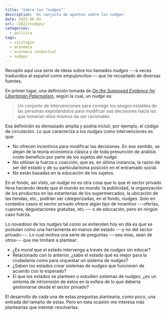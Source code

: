 ```yaml
---
title: 'Sobre los "nudges"'
description: 'Un conjunto de apuntes sobre los nudges'
date: 2022-06-03
url: /2022/nudges/
categories:
  - política
tags:
  - sicología
  - economía
  - economía conductual
  - nudges
---
```


Recopilo aquí una serie de ideas sobre los llamados _nudges_ ---a veces traducidos al español como _empujoncitos_--- que he recopilado de diversas fuentes.

En primer lugar, una definición tomada de [_On the Supposed Evidence for Libertarian Paternalism_](https://link.springer.com/article/10.1007/s13164-015-0248-1), según la cual, un _nudge_ es:

> Un conjunto de intervenciones para corregir los sesgos estables de las personas explotándolos para modificar sus decisiones hacia las que tomarían ellos mismos de ser racionales.

Esa definición es demasiado amplia y podría incluir, por ejemplo, el código de circulación. Lo que caracteriza a los _nudges_ como intervenciones es que:

* No ofrecen incentivos para modificar las decisiones. En ese sentido, se alejan de la teoría económica clásica y de toda presunción de análisis coste-beneficio por parte de los sujetos del _nudge_.
* No utilizan la fuerza o coacción, que es, en última instancia, la razón de ser del estado y de su particularísima posición en el entramado social.
* No están basadas en la educación de los sujetos.

En el fondo, así visto, un _nudge_ no es otra cosa que lo que el sector privado lleva haciendo desde que el mundo es mundo: la publicidad, la organización de los productos en las estanterías de los supermercados, la ubicación de las tiendas, etc., podrían ser categorizadas, en el fondo, _nudges_. Solo en contados casos el sector privado ofrece algún tipo de incentivo ---ofertas, cupones, degustaciones gratuitas, etc.--- o de educación, pero en ningún caso fuerza.

Lo _novedoso_ de los _nudges_ tal como se entienden hoy en día es que se postulan como una herramienta en manos del estado ---y no del sector privado---. Lo cual motiva una serie de preguntas ---sea mías, sean de otros--- que me limitaré a plantear:

* ¿Es _moral_ que el estado intervenga a través de _nudges_ sin educar?
* Relacionado con lo anterior, ¿sabe el estado qué es mejor para la ciudadanía como para orquestar un sistema de _nudges_?
* ¿Saben los estados crear sistemas de _nudges_ que funcionen de acuerdo con lo esperado?
* El que los estados se planteen o estudien sistemas de _nudges_, ¿es un síntoma de intromisión de estos en la esfera de lo que debería gestionarse desde el sector privado?

El desarrollo de cada una de estas preguntas plantearía, como poco, una entrada del tamaño de estas. Pero en esta ocasión me interesa más plantearlas que intentar resolverlas.

